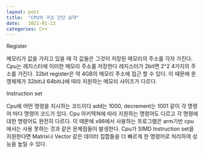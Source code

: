 ```yaml
---
layout: post
title:  "CPU의 구조 간단 요약"
date:   2021-01-23
categories: C++
---
```


Register 

메모리가 값을 가지고 있을 때 각 값들은 그것이 저장된 메모리의 주소를 각자 가진다.
Cpu는 레지스터에 이러한 메모리 주소를 저장한다
레지스터가 2bit면 2^2 4가지의 주소를 가진다.
32bit register은 약 4GB의 메모리 주소에 접근 할 수 있다.
이 때문에 운영체제가 32bit냐 64bit냐에 따라 지원하는 메모리 사이즈가 다르다.



Instruction set

Cpu에 어떤 명령을 지시하는 코드이다
add는 1000, decrement는 1001 같이 각 명령어 마다 명령어 코드가 있다. Cpu 아키텍쳐에 따라 지원하는 명령어도 다르고 각 명령에 대한 명령어도 완전히 다르다.
이 때문에 x86에서 사용하는 프로그램은 arm기반 cpu에서는 사용 못하는 것과 같은 문제점들이 발생한다.
Cpu가 SIMD Instruction set을 지원한다면 Matrix나 Vector 같은 데이터 집합들을 더 빠르게 한 명령어로 처리하여 성능을 높일 수 있다.